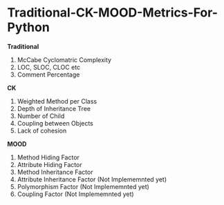 # Traditional-CK-MOOD-Metrics-For-Python
**Traditional**
1. McCabe Cyclomatric Complexity
2. LOC, SLOC, CLOC etc
3. Comment Percentage

**CK**
1. Weighted Method per Class
2. Depth of Inheritance Tree
3. Number of Child
4. Coupling between Objects 
5. Lack of cohesion

**MOOD**
1. Method Hiding Factor
2. Attribute Hiding Factor
3. Method Inheritance Factor
4. Attribute Inheritance Factor (Not Implememnted yet)
5. Polymorphism Factor (Not Implememnted yet)
6. Coupling Factor (Not Implememnted yet)
